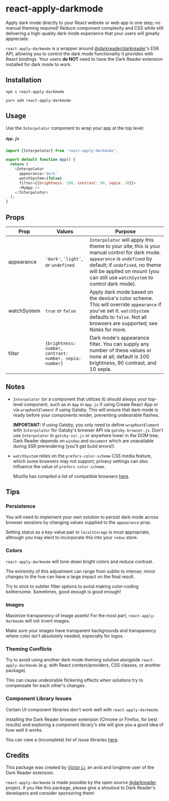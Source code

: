 # react-apply-darkmode

Apply dark mode directly to your React website or web app in one step; no manual
theming required! Reduce component complexity and CSS while still delivering a
high-quality dark mode experience that your users will greatly appreciate.

`react-apply-darkmode` is a wrapper around
[@darkreader/darkreader](https://github.com/darkreader/darkreader)'s ES6 API,
allowing you to control the dark mode functionality it provides with React
bindings. Your users **do NOT** need to have the Dark Reader extension installed
for dark mode to work.

## Installation

`npm i react-apply-darkmode`

`yarn add react-apply-darkmode`

## Usage

Use the `Interpolator` component to wrap your app at the top level:

##### `App.js`

```javascript
import {Interpolator} from 'react-apply-darkmode';

export default function App() {
  return (
    <Interpolator
      appearance='dark'
      watchSystem={false}
      filter={{brightness: 100, contrast: 90, sepia: 10}}>
      <MyApp />
    </Interpolator>
  );
}
```

## Props

| Prop        | Values                                                  | Purpose                                                                                                                                                                                                                                         |
| ----------- | ------------------------------------------------------- | ----------------------------------------------------------------------------------------------------------------------------------------------------------------------------------------------------------------------------------------------- |
| appearance  | `'dark'`, `'light'`, or `undefined`                     | `Interpolator` will apply this theme to your site; this is your manual control for dark mode. `appearance` is `undefined` by default; if `undefined`, no theme will be applied on mount (you can still use `watchSystem` to control dark mode). |
| watchSystem | `true` or `false`                                       | Apply dark mode based on the device's color scheme. This will override `appearance` if you've set it. `watchSystem` defaults to `false`. Not all browsers are supported; see Notes for more.                                                    |
| filter      | `{brightness: number, contrast: number, sepia: number}` | Dark mode's appearance filter. You can supply any number of these values or none at all; default is 100 brightness, 90 contrast, and 10 sepia.                                                                                                  |

## Notes

- `Interpolator` (or a component that utilizes it) should always your top-level
  component, such as in `App` in `App.js` if using Create React App or via
  `wrapRootElement` if using Gatsby. This will ensure that dark mode is ready
  before your components render, preventing undesirable flashes.

  **IMPORTANT:** If using Gatsby, you only need to define `wrapRootElement` with
  `Interpolator` for Gatsby's browser API via `gatsby-browser.js`. Don't use
  `Interpolator` in `gatsby-ssr.js` or anywhere lower in the DOM tree; Dark
  Reader depends on `window` and `document` which are unavailable during SSR
  prerendering (you'll get build errors!).

- `watchSystem` relies on the `prefers-color-scheme` CSS media feature, which
  some browsers may not support; privacy settings can also influence the value
  of `prefers-color-scheme`.

  Mozilla has compiled a list of compatible browsers
  [here](https://developer.mozilla.org/en-US/docs/Web/CSS/@media/prefers-color-scheme#Browser_compatibility).

## Tips

### Persistence

You will need to implement your own solution to persist
dark mode across browser sessions by changing values supplied to the
`appearance` prop. 

Setting status as a key-value pair in `localStorage` is most appropriate, although you may elect to incorporate this into your `redux` store.

### Colors

`react-apply-darkmode` will tone down bright colors and reduce contrast. 

The extremity of this adjustment can range from subtle to intense; minor changes to the hue can have a large impact on the final result.

Try to stick to subtler filter options to avoid making color-coding bothersome. Sometimes, good enough is good enough!   

### Images

Maximize transparency of image assets! For the most part, `react-apply-darkmode` will not invert
images. 

Make sure your images have transparent
backgrounds and transparency where color isn't absolutely needed, especially for logos.

### Theming Conflicts

Try to avoid using another dark mode theming solution alongside `react-apply-darkmode`
(e.g. with React context/providers, CSS classes, or another package). 

This can
cause undesirable flickering effects when solutions try to compensate for each
other's changes.

### Component Library Issues

Certain UI component libraries don't work well with `react-apply-darkmode`.

Installing the Dark Reader browser extension
(Chrome or Firefox, for best results) and exploring a component library's site
will give you a good idea of how well it works.

You can view a (incomplete) list of issue libraries
[here](https://github.com/valisoftpdx/react-apply-darkmode/wiki/Issue-Component-Libraries).

## Credits

This package was created by [Victor Li](https://github.com/victorli08), an avid
and longtime user of the Dark Reader extension.

`react-apply-darkmode` is made possible by the open source
[@darkreader](https://github.com/darkreader/darkreader) project. If you like this
package, please give a shoutout to Dark Reader's developers and consider
sponsoring them!
